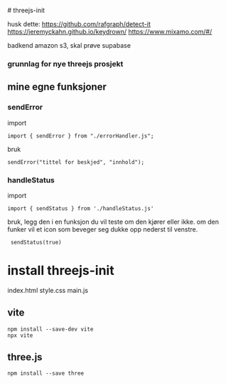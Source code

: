 ﻿﻿# threejs-init

husk dette:
https://github.com/rafgraph/detect-it
https://jeremyckahn.github.io/keydrown/
https://www.mixamo.com/#/

badkend amazon s3, skal prøve supabase

### grunnlag for nye threejs prosjekt

## mine egne funksjoner

### sendError

import

```
import { sendError } from "./errorHandler.js";
```

bruk

```
sendError("tittel for beskjed", "innhold");
```

### handleStatus

import

```
import { sendStatus } from './handleStatus.js'
```

bruk, legg den i en funksjon du vil teste om den kjører eller ikke. om den funker vil et icon som beveger seg dukke opp nederst til venstre.

```
 sendStatus(true)
```

# install threejs-init

index.html
style.css
main.js

## vite

```
npm install --save-dev vite
npx vite
```

## three.js

```
npm install --save three
```
